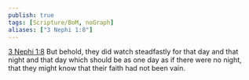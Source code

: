 ```yaml
---
publish: true
tags: [Scripture/BoM, noGraph]
aliases: ["3 Nephi 1:8"]
---
```

[3 Nephi 1:8](https://churchofjesuschrist.org/study/scriptures/bofm/3-ne/1?lang=eng&id=p8#p8) But behold, they did watch steadfastly for that day and that night and that day which should be as one day as if there were no night, that they might know that their faith had not been vain.
